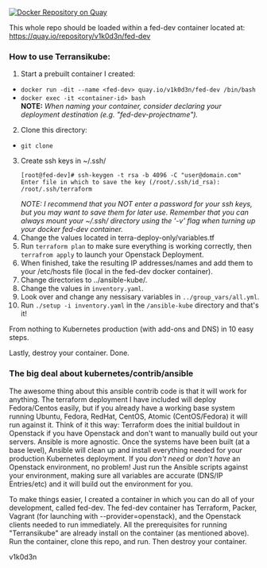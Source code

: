 [![Docker Repository on Quay](https://quay.io/repository/v1k0d3n/consul/status "Docker Repository on Quay")](https://quay.io/repository/v1k0d3n/fed-dev)

This whole repo should be loaded within a fed-dev container located at: https://quay.io/repository/v1k0d3n/fed-dev

### How to use Terransikube:
1. Start a prebuilt container I created:
  * `docker run -dit --name <fed-dev> quay.io/v1k0d3n/fed-dev /bin/bash`
  * `docker exec -it <container-id> bash`
  <br>**NOTE:** *When naming your container, consider declaring your deployment destination (e.g. "fed-dev-projectname").*
2. Clone this directory:
  * `git clone `
3. Create ssh keys in ~/.ssh/
   ````
   [root@fed-dev]# ssh-keygen -t rsa -b 4096 -C "user@domain.com"
   Enter file in which to save the key (/root/.ssh/id_rsa): /root/.ssh/terraform
   ````
   *NOTE: I recommend that you NOT enter a password for your ssh keys, but you may want to save them for later use. Remember that you can always mount your ~/.ssh/ directory using the '-v' flag when turning up your docker fed-dev container.*
4. Change the values located in terra-deploy-only/variables.tf
5. Run `terraform plan` to make sure everything is working correctly, then `terrafrom apply` to launch your Openstack Deployment.
6. When finished, take the resulting IP addresses/names and add them to your /etc/hosts file (local in the fed-dev docker container).
7. Change directories to ../ansible-kube/.
8. Change the values in `inventory.yaml`.
9. Look over and change any nessisary variables in `../group_vars/all.yml`.
10. Run `./setup -i inventory.yaml` in the `/ansible-kube` directory and that's it!

From nothing to Kubernetes production (with add-ons and DNS) in 10 easy steps.

Lastly, destroy your container. Done.

### The big deal about kubernetes/contrib/ansible
The awesome thing about this ansible contrib code is that it will work for anything. The terraform deployment I have included will deploy Fedora/Centos easily, but if you already have a working base system running Ubuntu, Fedora, RedHat, CentOS, Atomic (CentOS/Fedora) it will run against it. Think of it this way: Terraform does the initial buildout in Openstack if you have Openstack and don't want to manually build out your servers. Ansible is more agnostic. Once the systems have been built (at a base level), Ansible will clean up and install everything needed for your production Kubernetes deployment. If you *don't need* or *don't have* an Openstack environment, no problem! Just run the Ansible scripts against your environment, making sure all variables are accurate (DNS/IP Entries/etc) and it will build out the environment for you.

To make things easier, I created a container in which you can do all of your development, called fed-dev. The fed-dev container has Terraform, Packer, Vagrant (for launching with --provider=openstack), and the Openstack clients needed to run immediately. All the prerequisites for running "Terransikube" are already install on the container (as mentioned above). Run the container, clone this repo, and run. Then destroy your container.

v1k0d3n
